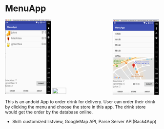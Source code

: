 # MenuApp

<img src="Menu.png" width="30%" height="30%"> <img src=" DrinkInfo.png" width="30%" height="30%">  <img src="Store.png" width="30%" height="30%" align='right'>

This is an andoid App to order drink for delivery. User can order their drink by clicking the menu and choose the store in this app. The drink store would get the order by the database online.

* Skill: customized listview, GoogleMap API, Parse Server API(Back4App)
